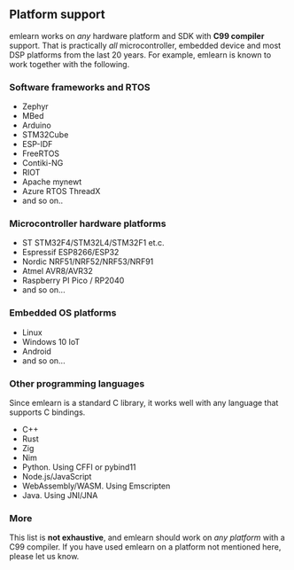 
## Platform support

emlearn works on *any* hardware platform and SDK with **C99 compiler** support.
That is practically *all* microcontroller, embedded device and most DSP platforms from the last 20 years.
For example, emlearn is known to work together with the following.

### Software frameworks and RTOS

- Zephyr
- MBed
- Arduino
- STM32Cube
- ESP-IDF
- FreeRTOS
- Contiki-NG
- RIOT
- Apache mynewt
- Azure RTOS ThreadX
- and so on..

### Microcontroller hardware platforms

- ST STM32F4/STM32L4/STM32F1 et.c.
- Espressif ESP8266/ESP32
- Nordic NRF51/NRF52/NRF53/NRF91
- Atmel AVR8/AVR32
- Raspberry PI Pico / RP2040
- and so on...

### Embedded OS platforms

- Linux
- Windows 10 IoT
- Android
- and so on...

### Other programming languages

Since emlearn is a standard C library, it works well with any language that supports C bindings.

- C++
- Rust
- Zig
- Nim
- Python. Using CFFI or pybind11
- Node.js/JavaScript
- WebAssembly/WASM. Using Emscripten
- Java. Using JNI/JNA


### More

This list is **not exhaustive**, and emlearn should work on *any platform* with a C99 compiler.
If you have used emlearn on a platform not mentioned here, please let us know.

